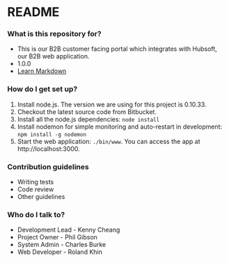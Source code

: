 # README #

### What is this repository for? ###

* This is our B2B customer facing portal which integrates with Hubsoft, our B2B web application.
* 1.0.0
* [Learn Markdown](https://bitbucket.org/tutorials/markdowndemo)

### How do I get set up? ###

1. Install node.js. The version we are using for this project is 0.10.33.
2. Checkout the latest source code from Bitbucket.
3. Install all the node.js dependencies: `node install`
4. Install nodemon for simple monitoring and auto-restart in development: `npm install -g nodemon`
5. Start the web application: `./bin/www`. You can access the app at http://localhost:3000.

### Contribution guidelines ###

* Writing tests
* Code review
* Other guidelines

### Who do I talk to? ###

* Development Lead - Kenny Cheang
* Project Owner - Phil Gibson
* System Admin - Charles Burke
* Web Developer - Roland Khin